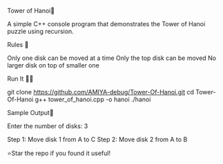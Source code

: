 Tower of Hanoi🗼

A simple C++ console program that demonstrates the Tower of Hanoi puzzle using recursion.

Rules 🧩

 Only one disk can be moved at a time
 Only the top disk can be moved
 No larger disk on top of smaller one


Run It 🏃🏻

git clone https://github.com/AMIYA-debug/Tower-Of-Hanoi.git
cd Tower-Of-Hanoi
g++ tower_of_hanoi.cpp -o hanoi
./hanoi

Sample Output📠

Enter the number of disks: 3

Step 1: Move disk 1 from A to C
Step 2: Move disk 2 from A to B


⭐Star the repo if you found it useful!



